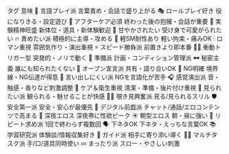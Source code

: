 タグ	意味
💬 言語プレイ派	言葉責め・会話で盛り上がる
🎭 ロールプレイ好き	役になりきる・設定遊び
🛁 アフターケア必須	終わった後の抱擁・会話が重要
🧪 実験精神旺盛	新体位・道具・新体験歓迎
🧸 甘やかされたい	受け身で可愛がられたい
🔥 責めたい派	積極的に主導・攻める
🧷 軽SM耐性あり	軽い拘束・痛みOK
🕯 ロマン重視	雰囲気作り・演出重視
⚡️ スピード勝負派	前置きより即本番
🏃‍♂️ 衝動トリガー型	突発的・ノリで動く
📅 準備派	計画・コンディション管理派
🕶 秘密主義	誰にも知られたくない
📣 オープン宣言派	共有・語り合いOK
🚪 NG明確	境界線・NG伝達が得意
🙈 言い出しにくい派	NGを言語化が苦手
🎧 感覚演出派	音・触感・香りなど刺激調整
🧼 ケア＆衛生重視	清潔・準備・後片付け重視
👀 見られたい派	観られる・魅せることが快感
🕵️‍♀️ 覗き見興奮派	見る/見られるスリル
🛡 安全第一派	安全・安心が最優先
📱 デジタル前戯派	チャット/通話/エロコンテンツで高まる
🌙 深夜エロス	深夜帯に性欲ピーク
☀️ 朝型エロス	朝・昼に強い
🔄 リピート求め派	1回で終わらず複数回
🗣 下ネタOK	下ネタ・えっちな言葉OK
📚 学習研究派	体験談/情報収集好き
🧭 ガイド派	相手に寄り添い導く
🤹‍♀️ マルチタスク派	手/口/道具同時使い
💤 まったり派	スロー・やさしい刺激